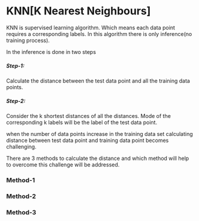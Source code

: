 # KNN[K Nearest Neighbours]
KNN  is supervised learning algorithm. Which means each data point requires a corresponding labels.
In this algorithm there is only inference(no training process). 

In the inference is done in two steps
##### Step-1:
Calculate the distance between the test data point and all the training data points.
##### Step-2:
Consider the k shortest distances of all the distances. Mode of the corresponding k labels will be the label of the test data point.


when the number of data points increase in the training data set calculating distance between test data point and training data point becomes challenging. 

There are 3 methods to calculate the distance and which method will help to overcome this challenge will be addressed.

### Method-1

### Method-2

### Method-3
